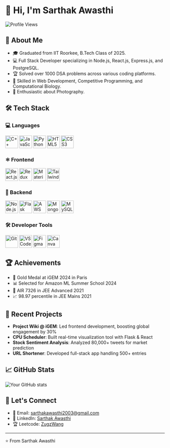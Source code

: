 # 👋 Hi, I'm Sarthak Awasthi
![Profile Views](https://komarev.com/ghpvc/?username=hacksorcerer&color=green&style=for-the-badge)

## 🚀 About Me
- 🎓 Graduated from IIT Roorkee, B.Tech Class of 2025.
- 💻 Full Stack Developer specializing in Node.js, React.js, Express.js, and PostgreSQL.
- 🏆 Solved over 1000 DSA problems across various coding platforms.
- 🔬 Skilled in Web Development, Competitive Programming, and Computational Biology.
- 📸 Enthusiastic about Photography.

## 🛠️ Tech Stack

### 💻 Languages
<p align="left">
  <img src="https://cdn.jsdelivr.net/gh/devicons/devicon/icons/cplusplus/cplusplus-original.svg" alt="C++" width="40" height="40"/>
  <img src="https://cdn.jsdelivr.net/gh/devicons/devicon/icons/javascript/javascript-original.svg" alt="JavaScript" width="40" height="40"/>
  <img src="https://cdn.jsdelivr.net/gh/devicons/devicon/icons/python/python-original.svg" alt="Python" width="40" height="40"/>
  <img src="https://cdn.jsdelivr.net/gh/devicons/devicon/icons/html5/html5-original.svg" alt="HTML5" width="40" height="40"/>
  <img src="https://cdn.jsdelivr.net/gh/devicons/devicon/icons/css3/css3-original.svg" alt="CSS3" width="40" height="40"/>
</p>

### ⚛️ Frontend
<p align="left">
  <img src="https://cdn.jsdelivr.net/gh/devicons/devicon/icons/react/react-original.svg" alt="React.js" width="40" height="40"/>
  <img src="https://cdn.jsdelivr.net/gh/devicons/devicon/icons/redux/redux-original.svg" alt="Redux" width="40" height="40"/>
  <img src="https://cdn.jsdelivr.net/gh/devicons/devicon/icons/materialui/materialui-original.svg" alt="Material UI" width="40" height="40"/>
  <img src="https://upload.wikimedia.org/wikipedia/commons/d/d5/Tailwind_CSS_Logo.svg" alt="Tailwind CSS" width="40" height="40"/>
</p>

### 🔧 Backend
<p align="left">
  <img src="https://cdn.jsdelivr.net/gh/devicons/devicon/icons/nodejs/nodejs-original.svg" alt="Node.js" width="40" height="40"/>
  <img src="https://cdn.jsdelivr.net/gh/devicons/devicon/icons/flask/flask-original.svg" alt="Flask" width="40" height="40"/>
  <img src="https://upload.wikimedia.org/wikipedia/commons/9/93/Amazon_Web_Services_Logo.svg" alt="AWS" width="40" height="40"/>
  <img src="https://cdn.jsdelivr.net/gh/devicons/devicon/icons/mongodb/mongodb-original.svg" alt="MongoDB" width="40" height="40"/>
  <img src="https://cdn.jsdelivr.net/gh/devicons/devicon/icons/mysql/mysql-original.svg" alt="MySQL" width="40" height="40"/>
</p>

### 🛠️ Developer Tools
<p align="left">
  <img src="https://cdn.jsdelivr.net/gh/devicons/devicon/icons/git/git-original.svg" alt="Git" width="40" height="40"/>
  <img src="https://cdn.jsdelivr.net/gh/devicons/devicon/icons/vscode/vscode-original.svg" alt="VS Code" width="40" height="40"/>
  <img src="https://cdn.jsdelivr.net/gh/devicons/devicon/icons/figma/figma-original.svg" alt="Figma" width="40" height="40"/>
  <img src="https://cdn.simpleicons.org/canva/00C4CC" alt="Canva" width="40" height="40"/>
</p>




## 🏆 Achievements
- 🥇 Gold Medal at iGEM 2024 in Paris
- 📊 Selected for Amazon ML Summer School 2024
- 🎯 AIR 7326 in JEE Advanced 2021
- 📈 98.97 percentile in JEE Mains 2021

## 🔭 Recent Projects
- **Project Wiki @ iGEM**: Led frontend development, boosting global engagement by 30%
- **CPU Scheduler**: Built real-time visualization tool with Flask & React
- **Stock Sentiment Analysis**: Analyzed 80,000+ tweets for market prediction
- **URL Shortener**: Developed full-stack app handling 500+ entries

## 📈 GitHub Stats
![Your GitHub stats](https://github-readme-stats.vercel.app/api?username=hacksorcerer&show_icons=true&theme=radical)



## 🤝 Let's Connect
- 📧 Email: sarthakawasthi2003@gmail.com
- 💼 LinkedIn: [Sarthak Awasthi](https://www.linkedin.com/in/sarthak-awasthi-2a156622a/)
- 🏆 Leetcode: [ZugzWang](https://leetcode.com/u/ZugsWang/)

---
⭐️ From Sarthak Awasthi
